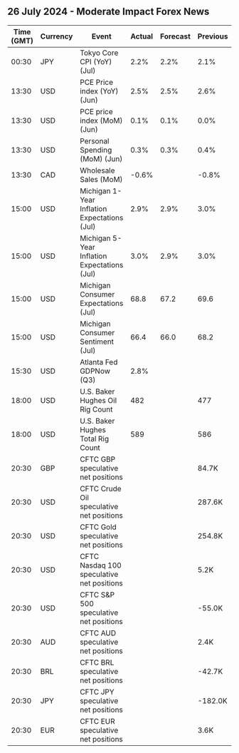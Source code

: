 ## 26 July 2024 - Moderate Impact Forex News

| Time (GMT) | Currency | Event | Actual | Forecast | Previous |
|------|----------|-------|--------|----------|----------|
| 00:30 | JPY | Tokyo Core CPI (YoY) (Jul) | 2.2% | 2.2% | 2.1% |
| 13:30 | USD | PCE Price index (YoY) (Jun) | 2.5% | 2.5% | 2.6% |
| 13:30 | USD | PCE price index (MoM) (Jun) | 0.1% | 0.1% | 0.0% |
| 13:30 | USD | Personal Spending (MoM) (Jun) | 0.3% | 0.3% | 0.4% |
| 13:30 | CAD | Wholesale Sales (MoM) | -0.6% |  | -0.8% |
| 15:00 | USD | Michigan 1-Year Inflation Expectations (Jul) | 2.9% | 2.9% | 3.0% |
| 15:00 | USD | Michigan 5-Year Inflation Expectations (Jul) | 3.0% | 2.9% | 3.0% |
| 15:00 | USD | Michigan Consumer Expectations (Jul) | 68.8 | 67.2 | 69.6 |
| 15:00 | USD | Michigan Consumer Sentiment (Jul) | 66.4 | 66.0 | 68.2 |
| 15:30 | USD | Atlanta Fed GDPNow (Q3) | 2.8% |  |  |
| 18:00 | USD | U.S. Baker Hughes Oil Rig Count | 482 |  | 477 |
| 18:00 | USD | U.S. Baker Hughes Total Rig Count | 589 |  | 586 |
| 20:30 | GBP | CFTC GBP speculative net positions |  |  | 84.7K |
| 20:30 | USD | CFTC Crude Oil speculative net positions |  |  | 287.6K |
| 20:30 | USD | CFTC Gold speculative net positions |  |  | 254.8K |
| 20:30 | USD | CFTC Nasdaq 100 speculative net positions |  |  | 5.2K |
| 20:30 | USD | CFTC S&P 500 speculative net positions |  |  | -55.0K |
| 20:30 | AUD | CFTC AUD speculative net positions |  |  | 2.4K |
| 20:30 | BRL | CFTC BRL speculative net positions |  |  | -42.7K |
| 20:30 | JPY | CFTC JPY speculative net positions |  |  | -182.0K |
| 20:30 | EUR | CFTC EUR speculative net positions |  |  | 3.6K |
